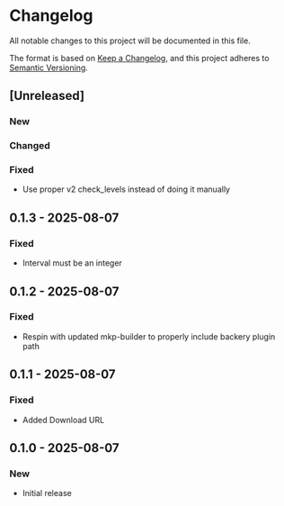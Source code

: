 # Changelog

All notable changes to this project will be documented in this file.

The format is based on [Keep a Changelog](https://keepachangelog.com/en/1.0.0/),
and this project adheres to [Semantic Versioning](https://semver.org/spec/v2.0.0.html).

## [Unreleased]

### New

### Changed

### Fixed
- Use proper v2 check_levels instead of doing it manually
## 0.1.3 - 2025-08-07
### Fixed
- Interval must be an integer

## 0.1.2 - 2025-08-07
### Fixed
- Respin with updated mkp-builder to properly include backery plugin path

## 0.1.1 - 2025-08-07
### Fixed
- Added Download URL

## 0.1.0 - 2025-08-07
### New
- Initial release


